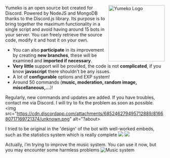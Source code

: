 <img src="https://cdn.discordapp.com/attachments/685246279495712889/816676785788813332/avatar.jpg" align="right"
     alt="Yumeko Logo" width="178" height="178">

Yumeko is an open source bot created for Discord. Powered by NodeJS and MongoDB thanks to the Discord.js library.
Its purpose is to bring together the maximum functionality in a single script and avoid having around 15 bots in your server. 
You can freely retrieve the source code, modify it and host it on your own.


* You can also **participate** in its improvement by creating **new branches**, these will be examined and **imported if necessary**.
* **Very little** support will be provided, the code is not **complicated**, if you know **javascript** there shouldn't be any issues.
* A lot of **configurable** options and EXP system!
* Around 50 commands (**music, moderation, random image, miscellaneous,...**)!

Regularly, new commands and updates are added. If you have troubles, contact me via Discord. I will try to fix the problem as soon as possible.
<img src="https://cdn.discordapp.com/attachments/685246279495712889/816680717169721374/unknown.png" alt="?about>

I tried to be original in the 'design' of the bot with well-worked embeds, such as the statistics system which is really complete
<img src="https://cdn.discordapp.com/attachments/685246279495712889/816683050812440606/unknown.png">
<img src="https://cdn.discordapp.com/attachments/685246279495712889/816683050812440606/unknown.png">

Actually, i'm trying to improve the music system. You can use it now, but you may encounter some harmless problems
<img src="https://cdn.discordapp.com/attachments/685246279495712889/816682150451347496/unknown.png" alt="Music system">
